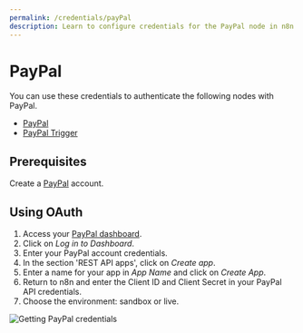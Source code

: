 ```yaml
---
permalink: /credentials/payPal
description: Learn to configure credentials for the PayPal node in n8n
---
```


# PayPal

You can use these credentials to authenticate the following nodes with PayPal.
- [PayPal](../../nodes-library/nodes/PayPal/README.md)
- [PayPal Trigger](../../nodes-library/trigger-nodes/PayPalTrigger/README.md)

## Prerequisites

Create a [PayPal](https://paypal.com/) account.

## Using OAuth

1. Access your [PayPal dashboard](https://developer.paypal.com/developer/applications/).
2. Click on *Log in to Dashboard*.
3. Enter your PayPal account credentials.
4. In the section 'REST API apps', click on *Create app*.
5. Enter a name for your app in *App Name* and click on *Create App*.
6. Return to n8n and enter the Client ID and Client Secret in your PayPal API credentials.
7. Choose the environment: sandbox or live.

![Getting PayPal credentials](./using-oauth.gif)

